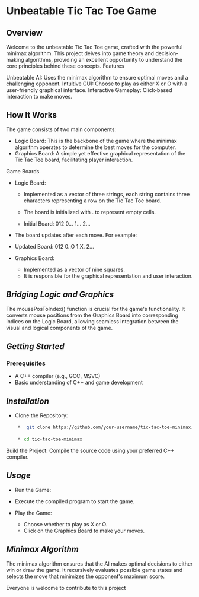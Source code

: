 #   **Unbeatable Tic Tac Toe Game**
   
## **Overview**

Welcome to the unbeatable Tic Tac Toe game, crafted with the powerful minimax algorithm. This project delves into game theory and decision-making algorithms, providing an excellent opportunity to understand the core principles behind these concepts.
Features

   Unbeatable AI: Uses the minimax algorithm to ensure optimal moves and a challenging opponent.
   Intuitive GUI: Choose to play as either X or O with a user-friendly graphical interface.
   Interactive Gameplay: Click-based interaction to make moves.

## **How It Works**

The game consists of two main components:

- Logic Board: This is the backbone of the game where the minimax algorithm operates to determine the best moves for the computer.
- Graphics Board: A simple yet effective graphical representation of the Tic Tac Toe board, facilitating player interaction.

Game Boards

   - Logic Board:
      - Implemented as a vector of three strings, each string contains three characters representing a row on the Tic Tac Toe board.
      - The board is initialized with . to represent empty cells.

      - Initial Board:
           012
          0...
          1...
          2...

   - The board updates after each move. For example:
   - Updated Board:
        012
       0..O
       1.X.
       2...

 - Graphics Board:

    - Implemented as a vector of nine squares.
    - It is responsible for the graphical representation and user interaction.

 ## *Bridging Logic and Graphics*
 The mousePosToIndex() function is crucial for the game's functionality. It converts mouse positions from the Graphics Board into corresponding indices on the Logic Board, allowing seamless integration between the visual and logical components of the game.

 ## *Getting Started*
### Prerequisites

   - A C++ compiler (e.g., GCC, MSVC)
   - Basic understanding of C++ and game development

## *Installation*

   - Clone the Repository:
        - ```bash
           git clone https://github.com/your-username/tic-tac-toe-minimax.git
          ``` 
        - ```bash
          cd tic-tac-toe-minimax
          ```
   Build the Project:
      Compile the source code using your preferred C++ compiler.
## *Usage*

   - Run the Game:
   - Execute the compiled program to start the game.

   - Play the Game:
        - Choose whether to play as X or O.
        - Click on the Graphics Board to make your moves.
## *Minimax Algorithm*

The minimax algorithm ensures that the AI makes optimal decisions to either win or draw the game. It recursively evaluates possible game states and selects the move that minimizes the opponent's maximum score.

Everyone is welcome to contribute to this project



